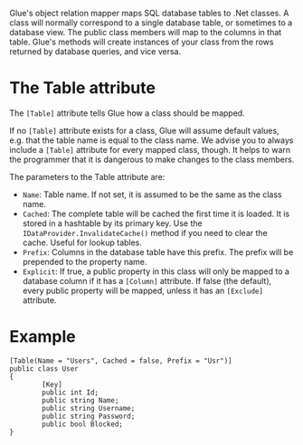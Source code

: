 Glue's object relation mapper maps SQL database tables to .Net classes. A class will normally correspond to a single database table, or sometimes to a database view. The public class members will map to the columns in that table. Glue's methods will create instances of your class from the rows returned by database queries, and vice versa.

# The Table attribute #

The `[Table]` attribute tells Glue how a class should be mapped.

If no `[Table]` attribute exists for a class, Glue will assume default values, e.g. that the table name is equal to the class name. We advise you to always include a `[Table]` attribute for every mapped class, though. It helps to warn the programmer that it is dangerous to make changes to the class members.

The parameters to the Table attribute are:
  * `Name`: Table name. If not set, it is assumed to be the same as the class name.
  * `Cached`: The complete table will be cached the first time it is loaded. It is stored in a hashtable by its primary key. Use the `IDataProvider.InvalidateCache()` method if you need to clear the cache. Useful for lookup tables.
  * `Prefix`: Columns in the database table have this prefix. The prefix will be prepended to the property name.
  * `Explicit`: If true, a public property in this class will only be mapped to a database column if it has a `[Column]` attribute. If false (the default), every public property will be mapped, unless it has an `[Exclude]` attribute.

# Example #

```
[Table(Name = "Users", Cached = false, Prefix = "Usr")]
public class User
{
        [Key]
        public int Id;
        public string Name;
        public string Username;
        public string Password;
        public bool Blocked;
}
```
